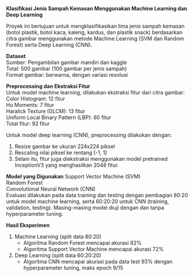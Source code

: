 **Klasifikasi Jenis Sampah Kemasan Menggunakan Machine Learning dan Deep Learning**

Proyek ini bertujuan untuk mengklasifikasikan lima jenis sampah kemasan (botol plastik, botol kaca, kaleng, kardus, dan plastik snack) berdasarkan citra gambar menggunakan metode Machine Learning (SVM dan Random Forest) serta Deep Learning (CNN). 

**Dataset** <br>
Sumber: Pengambilan gambar mandiri dan kaggle <br>
Total: 500 gambar (100 gambar per jenis sampah) <br>
Format gambar: berwarna, dengan variasi resolusi <br>

**Preprocessing dan Ekstraksi Fitur** <br>
Untuk model machine learning, dilakukan ekstraksi fitur dari citra gambar: <br>
Color Histogram: 12 fitur <br>
Hu Moments: 7 fitur <br>
Haralick Texture (GLCM): 13 fitur <br>
Uniform Local Binary Pattern (LBP): 60 fitur <br>
Total fitur: 92 fitur <br>

Untuk model deep learning (CNN), preprocessing dilakukan dengan: <br>
1. Resize gambar ke ukuran 224x224 piksel <br>
2. Rescaling nilai piksel ke rentang [-1, 1] <br>
3. Selain itu, fitur juga diekstraksi menggunakan model pretrained InceptionV3 yang menghasilkan 2048 fitur. <br>

**Model yang Digunakan**
Support Vector Machine (SVM) <br>
Random Forest <br>
Convolutional Neural Network (CNN) <br>
Evaluasi dilakukan pada data training dan testing dengan pembagian 80:20 untuk model machine learning, serta 60:20:20 untuk CNN (training, validation, testing). Masing-masing model diuji dengan dan tanpa hyperparameter tuning. <br>

**Hasil Eksperimen**
1. Machine Learning (split data 80:20) 
   - Algoritma Random Forest mencapai akurasi 82%
   - Algoritma Support Vector Machine mencapai akurasi 72%
2. Deep Learning (split data 60:20:20)
   - Algoritma CNN mencapai akurasi pada data test 93% dengan hyperparameter tuning, maks epoch 9/15 <br>
